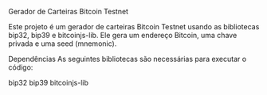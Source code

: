 Gerador de Carteiras Bitcoin Testnet

Este projeto é um gerador de carteiras Bitcoin Testnet usando as bibliotecas bip32, bip39 e bitcoinjs-lib. Ele gera um endereço Bitcoin, uma chave privada e uma seed (mnemonic).

Dependências
As seguintes bibliotecas são necessárias para executar o código:

bip32
bip39
bitcoinjs-lib
